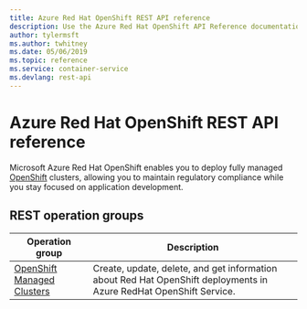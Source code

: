 ```yaml
---
title: Azure Red Hat OpenShift REST API reference
description: Use the Azure Red Hat OpenShift API Reference documentation to deploy fully managed OpenShift clusters. 
author: tylermsft
ms.author: twhitney
ms.date: 05/06/2019
ms.topic: reference
ms.service: container-service
ms.devlang: rest-api
---
```


# Azure Red Hat OpenShift REST API reference

Microsoft Azure Red Hat OpenShift enables you to deploy fully managed [OpenShift](https://www.openshift.com/) clusters, allowing you to maintain regulatory compliance while you stay focused on application development.

## REST operation groups

| Operation group | Description |
|-----------------|-------------|
| [OpenShift Managed Clusters](xref:management.azure.com.openshift.openshiftmanagedclusters) | Create, update, delete, and get information about Red Hat OpenShift deployments in Azure RedHat OpenShift Service. |